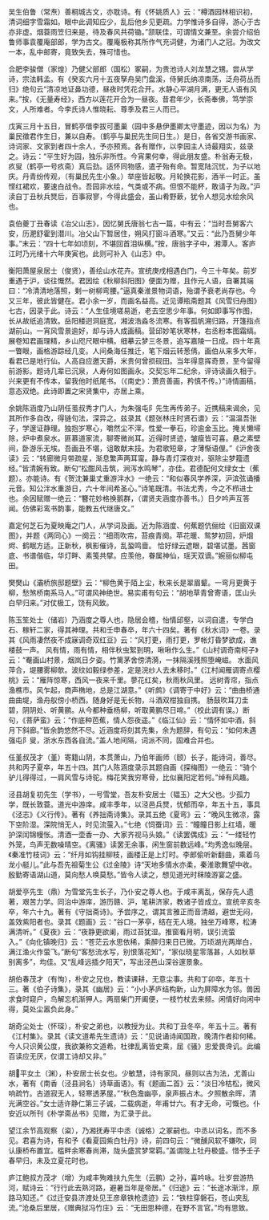 <!-- { "loadSidebar": true } -->
吴生伯鲁（常焘）善桐城古文，亦耽诗。有《怀姚质人》云：“樽酒园林相识初，清词细字雪霜如。眼中此调知应少，乱后他乡见更疏。力学惟诗多自得，游心于古亦非虚。烟蓑雨笠归来是，待及春风共荷锄。”颔联佳，可谓情文兼至。余尝介绍伯鲁师事袁覆庵部郎，学为古文。覆庵极称其所作气充词健，为诸门人之冠。为改文一本，乱中邮寄，竟致失去，殊可惜也。

合肥李骏僧（家煌）乃健父部郎（国松）冢嗣，为贵池诗人刘龙慧之甥。尝从学诗，宗法韩孟。有《癸亥六月十五夜孥舟吴门盘溪，侍舅氏纳凉南荡，泛舟荷丛而归》绝句云“清凉地证鼻功德，昼夜时凭花合开。水静心平湖月满，更无人语有风来。”按，《无量寿经》，西方以莲花开合为一昼夜。昔君年少，长斋奉佛，笃学崇文，人所难者。今李氏诗人惟晓耘、尊季及君三人而已。

戊寅三月十五日，冒鹤亭借李拔可墨巢（园中多悬伊墨卿太守墨迹，因以为名）为巢民徵君作生日，兼以自寿。（鹤亭与巢民先生同日生。）是日，各省交游书画家、诗词家、文家到者四十余人，予亦预焉。各有赠作，以李园主人诗最翔实，兹录之。诗云：“平生好为园，独乐非所性。今宵果何幸，得此朋友盛。朴翁寿无极，疚叟（鹤亭一号疚斋）真后劲。适怀同物感，遣孑殆有命。暂宽陆沉忧，为子以地庆。丹青纷传观，（有巢民先生小象。）举座皆起敬。月轮换花影，酒半一时正。虽悭红裙欢，要速白战令。吾园非水绘，气类或不病。但恨不能杯，敢请子为政。”沪渎自丁丑秋兵燹后，百事寂寥，今得此盛会，虽山肴野蔌，犹令人想见水绘余风也。

袁伯夔丁丑春读《冶父山志》，因忆舅氏唐翁七古一篇，中有云：“当时吾舅客六安，历淝舒霍到潜川。冶父山下暂居住，朔风打窗斗酒寒。”又云：“此乃吾舅少年事。”末云：“四十七年如顷刻，不堪回首泪纵横。”按，唐翁字子中，湘潭人。客庐江时乃光绪十六年庚寅也。此则可补入《山志》中。

衡阳萧屋泉居士（俊贤），善绘山水花卉。宣统庚戌相遇白门，今三十年矣。前岁重遇于沪，谈往慨然。君因绘《秋柳斜阳图》便面为赠，且作元人语，自署其端曰：“冷清清地落照，剩一树柳弯腰。”逼真秦淮景物词语，殆谓予衰老尚存也。今又三年，彼此皆健在。君小余一岁，而画名益高。近见谭瓶斋题其《风雪归舟图》七古，因录于此。诗云：“人生佳境嗟易逝，老去空思少年事。何如即事写作图，长从故纸追清致。岳阳楼迥洞庭宽，湘波浩淼冬流寒。有客孤帆溯归路，开篷指点湖前山。一宵风雪景逾好，却与诗人成画稿。营邱妙笔状寒林，右丞粉本图霜缟。展卷知君画理精，乡山咫尺眼中横。细摹云梦三冬景，追写嘉陵一日成。四十年真一瞥眼，画格游踪经几变。人间桑海任推迁，笔下烟云转葱倩。画伯从来多大年，看君已是地行仙。人高自应邀天爵，米贵何曾损砚田。当年得意挥奇景，至今留得前游影。题诗几辈已沉泉，人寿何如图画永。交契忘年二纪余，评诗读画久相于。兴来更有不传本，留我他时纸尾书。（《南史》：萧贲善画，矜慎不传。）”诗情画稿，意态双绝。此诗即置之宋贤集中，亦居上乘。

余姚陈涵度乃山阴任茧叔秀才门人，为朱强屯阝先生再传弟子。近携稿来谒余，见其所作多自改，得链句法，深异之。兹录其《题张林庄时贤石谱》云：“温温吾张子，学邃证静理。独抱岁寒心，嚼然尘不滓。性爱一拳石，珍逾金玉比。掩关懒埽除，炉中煮泉水。匪慕道家流，聊寄微尚耳。近得时贤迹，皱瘦皆可喜。悬之素壁间，卧游乐无埃。吾画丑不堪，诅敢献末技。为君歌短章，才薄惭语俚。”《沪舍夜读》云：“转廊微月带疏星，渐息繁声两耳甯。静与青灯深夜对，驱除尘梦籀遗经。”皆清婉有致。断句“松酣风击筑，涧泻水鸣琴”，亦佳。君德配何文绿女士（蕉题）。亦能诗。有《贺沈兼巢丈重游泮水》一绝云：“和似春风学养深，沪滨弦诵播元音。知公泮水重游日，六十年间希圣心。”诗笔既清。书法尤秀，今之不栉进士也。余因赋赠一绝云：“簪花妙格换鹅群，（谓贤夫涵度亦善书。）日夕吟声互答闻。仿佛彩鸾书韵事，能教五代继唐文。”

嘉定何芝石为夏映庵之门人，从学词及画。近为陈涵度、何蕉题伉俪绘《旧窗双课图》，并题《两同心》一阕云：“细雨吹帘，苔痕青阕。苹花暖、鸳梦初回，炉烟烬、鹤眠方适。正新秋，枫影催诗，乱蛩鸣啬。    恰好绿云遮眼，碧堪试墨。茜窗底、书谱偕临，华灯畔、素笺共擘。应羡他，眷属神仙，瑶天双谪。”婉丽似柳屯田。

樊樊山《灞桥旅邸题壁》云：“柳色黄于陌上尘，秋来长是翠眉颦。一弯月更黄于柳，愁煞桥南系马人。”可谓风神绝世。易实甫有句云：“胡地草青曾寄语，匡山头白早归来。”对仗极工，饶有风致。

陈玉笙处士（储岩）乃涵度之尊人也，隐居会稽，怡情邱壑，以词自遣，专学白石、稼轩二家，得其神理。共和壬申春卒，年六十四矣。著有《秋水词》一卷。录其《风雨凄然夜不成寐调奇双红豆》云：“风打更，雨打更，罗帐灯昏梦欲成，谯楼鼓一声。    风有情，雨有情，相伴秋虫絮到明，啾啾作么生。”《山村调奇南柯子》云：“罨画山村景，烟岚日夕姿。竹篱茅舍傍清漪，一抹隔溪残照堕崦嵫。    水面风萍合，堤腰雾柳欹。波纹如毅绿参差，定是浣纱人去未移时。”《江村闻雁调寄点樱桃》云：“雁阵惊寒，西风一夜来千里。蓼花红矣，秋雨秋风里。    远树青帘，指点渔樵市。风乍起，商声椭地，总是江湖意。”《听鹧》《调寄于中好》云：“曲曲桥通曲曲堤，渔舟舣傍小桥西。随身好是无长物，斗酒双柑独自携。    肠鼓吹耳刀圭碧，阴阴处、听黄鹂。从今都种垂杨柳，听取黄鹏尽日啼。”（校此调有误。）断句，《菩萨蛮》云：“作底种芭蕉，情人怨夜遥。”《临江仙》云：“情怀如中酒，斜月下斜廊。”皆余韵悠然不尽。近涵度将刻其先集，余为题辞，有句云：“如何未遇强屯阝叟，浙水东西各自流。”盖人地间隔，词派不同，固难合并也。

任堇叔茂才（堇）寄籍山阴，本贯萧山，乃伯年画师（颐）长子，能诗词，善尽。共和丙子夏卒，年五十四。其门人陈涵度录示其题自画《探梅图》一绝云：“骑个驴儿得得过，一肩风雪与诗驼。梅花笑我穷寒骨，比似襄阳定若何。”绰有风趣。

泾县胡复初先生（学书），一号雪堂，吾友朴安居士（韫玉）之大父也。少孤力学，既长敦蓑。道光中游庠。咸丰季年，以泾邑兵燹，忧郁而卒，年五十五，事具《泾志》《义行传》。著有《养拙斋诗集》。录其五绝《夏弯》云：“晚风生微凉，露下空阶湿。深院悄无人，时见流萤入。”七绝《饲蚕词》云：“瞳瞳日影上红墙，暖护深闰锦幔怅。清酒一壶香一办、大家齐视马头娘。”《读罢偶成》云：“一缕轻竹外笼，鸟声无数噪晴空。《离骚》读罢无余事，闲生窗前数远峰。”均秀逸似晚层。《秦准竹枝词》云：“纤月如钩挂柳枝，画楼正是上灯时。李郎偷听新翻曲，乘着乌龙小艇儿。”此与吾先祖菊生公《过金陵》诗“天地多情水亦柔，秦淮歌舞望中收。殷勤寄语湖山道，莫向愁人唤莫愁。”皆令人读之，想见道光时秣陵游宴之盛。

胡爱亭先生（鼎）为雪堂先生长子，乃仆安之尊人也。于咸丰离乱，保存先人遗著，艰苦力学。同治中游庠，游历赣、沪，笔耕济家，教诸子皆成立。宣统辛亥冬卒，年六十九。著有《守拙斋诗》。予尝序之，谓其言雅正而音清越，避世无闷，盖效紫阳者也。录其《题画》云：“谷口一茅亭，结在无人境。独坐万峰寒，松涛满清听。”《夏夜》云：“夜静更欲阑，雨过苔犹湿。推窗看月明，误引流萤入。”《向化镇晚归》云：“苍茫云水思依稀，乘醉归来日已微。万顷湖光两岸白，满江渔火作萤飞。”断句“客愁流水写，别恨落花知”，“家似晓星零落甚，人如秋草别离多”，均佳。又“乱峰远插夕阳天”，写出泾邑山深谷邃景象。

胡伯春茂才（有恂），朴安之兄也，教读课耕，无意尘事。共和丁卯卒，年五十三。著《伯子诗集》，录其《幽居》云：“小小茅庐结构新，山为屏障水为邻。兽因求食时窥户，鸟解忘机渐狎人。两扇柴门开阖便，一枝竹杖去来频。闲情好向闲中得，莫处尘嚣负此身。”

胡奇尘处士（怀琛），朴安之弟也，以教授为业。共和丁丑冬卒，年五十三。著有《江村集》。录其《读文道希先生遗诗》云：“见说诵诗闻国政，晚清作者抑何稀。今人只识黄公度，我欲兼称文道希。杜律乱离皆史乘，屈《骚》忠爱畏谗讥。此编百读应无厌，仅谓工诗却又非。”

胡平女土（渊），朴安居士长女也。少敏慧，诗有家风，昼则以古为法，尤善山水，著有《南香（泾县涧名）诗草画语》。有《题画二首》云：“淡日冷枯松，微风响疏竹。古道寂无人，轻寒透茅屋。”“秋色澹幽亭，泉声振占木。夕照散余晖，清光满空谷。”女士适许静仁第三子诚，二载病逝，年甫廿六。有才无命，可慨也。仆安近以所刊《朴学斋丛书》见赠，为汇录于此。

望江余节高观察（粢），乃湘抚寿平中丞（诚格）之冢嗣也。中丞以词名，而不多见。君喜为诗，有和予《看夏园紫白牡丹》诗，前四句云：“微醺风软不嫌吹，同认康桥布置宜。槛畔余寒春尚滞，陇头盛赏梦常羁。”盖谓陇上牡丹极盛。惜予壬子春早归，未及立夏花时也。

庐江鲍叔方茂才（增）为咸丰殉难扶九先生（云鹏）之孙，喜吟咏。壮岁尝游热河，赋诗云：“行行此去熟河路，避暑当年是帝居。”《归途》云：“长途冰渐泮，原路马知还。”《过迁安县济渡处见王彦章铁枪遗迹》云：“铁柱穿磐石，苍山夹乱流。”沧桑后里居，《赠典狱冯竹庄》云：“无田思种德，在野不言官。”均有思致。

